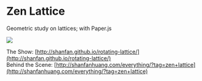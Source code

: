 # Zen Lattice
Geometric study on lattices; with Paper.js

![](http://static1.squarespace.com/static/5155d350e4b0e1be884304d7/t/56454e7be4b034f10771c999/1447382652588)

The Show: [http://shanfan.github.io/rotating-lattice/](http://shanfan.github.io/rotating-lattice/)  
Behind the Scene: [http://shanfanhuang.com/everything/?tag=zen+lattice](http://shanfanhuang.com/everything/?tag=zen+lattice)  
